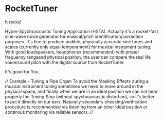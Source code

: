 # RocketTuner
It rocks!

Hyper-Spychoacoustic Tuning Application (HSTA). 
Actually it's a rocket-fast sine-wave noise generator for musical/pitch identification/correction purposes. It's fine to produce audible, physically accurate sine tones and scales (currently only equal temperament) for musical instrument tuning. With good  loudspeakers, headphones (recommended) with proper frequency rangeand physical position, the user can compare the real life voice/sound pitch with the digital source from RocketTuner. 

It's good for You.

// 
Example - Tuning a Pipe Organ
To avoid the Masking Effects during a musical instrument tuning sometimes we need to move around in the physical space, and finally when we are in an ideal position we can not hear properly the Tuning Stop (without spychoacoustic distortion), so it's better to put it directly on our ears. Naturally secondary checking/verification procedure is recommended via listening from an other ideal position or continous monitoring via reliable sensors.
//
